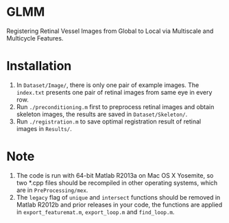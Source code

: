 GLMM
==================

Registering Retinal Vessel Images from Global to Local via Multiscale and Multicycle Features.

Installation
==================

1. In `Dataset/Image/`, there is only one pair of example images. The `index.txt` presents one pair of retinal images from same eye in every row.
2. Run `./preconditioning.m` first to preprocess retinal images and obtain skeleton images, the results are saved in `Dataset/Skeleton/`. 
3. Run `./registration.m` to save optimal registration result of retinal images in `Results/`.

Note
==================
1. The code is run with 64-bit Matlab R2013a on Mac OS X Yosemite, so two *.cpp files should be recompiled in other operating systems, which are in `PreProcessing/mex`.
2. The `legacy` flag of `unique` and `intersect` functions should be removed in Matlab R2012b and prior releases in your code, the functions are applied in `export_featuremat.m`, `export_loop.m` and `find_loop.m`.

